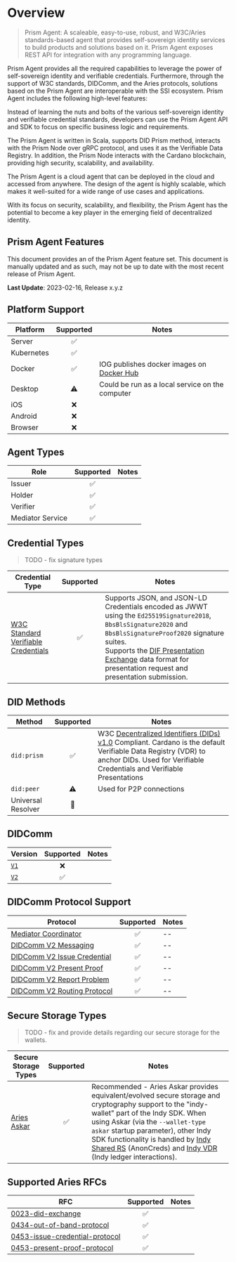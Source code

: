 # Overview

> Prism Agent: A scaleable, easy-to-use, robust, and W3C/Aries standards-based agent that provides self-sovereign identity services to build products and solutions based on it.
Prism Agent exposes REST API for integration with any programming language.

Prism Agent provides all the required capabilities to leverage the power of self-sovereign identity and verifiable credentials. Furthermore, through the support of W3C standards, DIDComm, and the Aries protocols, solutions based on the Prism Agent are interoperable with the SSI ecosystem.
Prism Agent includes the following high-level features:

Instead of learning the nuts and bolts of the various self-sovereign identity and verifiable credential standards, developers can use the Prism Agent API and SDK to focus on specific business logic and requirements.

The Prism Agent is written in Scala, supports DID Prism method, interacts with the Prism Node over gRPC protocol, and uses it as the Verifiable Data Registry. In addition, the Prism Node interacts with the Cardano blockchain, providing high security, scalability, and availability.

The Prism Agent is a cloud agent that can be deployed in the cloud and accessed from anywhere. The design of the agent is highly scalable, which makes it well-suited for a wide range of use cases and applications.

With its focus on security, scalability, and flexibility, the Prism Agent has the potential to become a key player in the emerging field of decentralized identity.

## Prism Agent Features

This document provides an of the Prism Agent feature set. This document is manually updated and as such, may not be up to date with the most recent release of Prism Agent.

**Last Update**: 2023-02-16, Release x.y.z

## Platform Support

| Platform | Supported | Notes             |
| -------- | :-------: |  ------- |
| Server   | :white_check_mark: |    |
| Kubernetes | :white_check_mark: |  |
| Docker   | :white_check_mark: | IOG publishes docker images on [Docker Hub](https://hub.docker.com/r/iohk....) |
| Desktop  | :warning:         | Could be run as a local service on the computer |
| iOS      | :x:        |    |
| Android  | :x:        |    |
| Browser  | :x:        |    |

## Agent Types

| Role     | Supported | Notes      |
| -------- | :-------: |  --------- |
| Issuer   | :white_check_mark:        |            |
| Holder   | :white_check_mark:        |            |
| Verifier | :white_check_mark:        |            |
| Mediator Service | :white_check_mark:|            |

## Credential Types
> TODO - fix signature types

| Credential Type | Supported | Notes |
| --- | :--: | -- |
| [W3C Standard Verifiable Credentials](https://www.w3.org/TR/vc-data-model/) | :white_check_mark: | Supports JSON, and JSON-LD Credentials encoded as JWWT using the `Ed25519Signature2018`, `BbsBlsSignature2020` and `BbsBlsSignatureProof2020` signature suites.<br/>Supports the [DIF Presentation Exchange](https://identity.foundation/presentation-exchange/) data format for presentation request and presentation submission. |

## DID Methods

| Method | Supported | Notes |
| --- | :--: | -- |
| `did:prism` | :white_check_mark: | W3C [Decentralized Identifiers (DIDs) v1.0](https://www.w3.org/TR/did-core/) Compliant. Cardano is the default Verifiable Data Registry (VDR) to anchor DIDs. Used for Verifiable Credentials and Verifiable Presentations |
| `did:peer` | :warning:| Used for P2P connections |
| Universal Resolver | :construction: |  |

## DIDComm

| Version | Supported | Notes |
| --- | :--: | -- |
| [`V1`](https://github.com/hyperledger/aries-rfcs/blob/main/concepts/0005-didcomm/README.md) | :x: |  |
| [`V2`](https://identity.foundation/didcomm-messaging/spec/) | :white_check_mark: |  |

## DIDComm Protocol Support

| Protocol | Supported | Notes |
| --- | :--: | -- |
| [Mediator Coordinator](https://didcomm.org/mediator-coordination/2.0/) | :white_check_mark: | -- |
| [DIDComm V2 Messaging](https://identity.foundation/didcomm-messaging/spec) | :white_check_mark: | -- |
| [DIDComm V2 Issue Credential](https://github.com/decentralized-identity/waci-didcomm/tree/main/issue_credential) | :white_check_mark: | -- |
| [DIDComm V2 Present Proof](https://github.com/decentralized-identity/waci-didcomm/blob/main/present_proof/present-proof-v3.md) | :white_check_mark: | -- |
| [DIDComm V2 Report Problem](https://identity.foundation/didcomm-messaging/spec/#problem-reports) | :white_check_mark: | -- |
| [DIDComm V2 Routing Protocol](https://identity.foundation/didcomm-messaging/spec/#routing-protocol-20) | :white_check_mark: | -- |

## Secure Storage Types
> TODO - fix and  provide details regarding our secure storage for the wallets.

| Secure Storage Types | Supported | Notes |
--- | :--: | -- |
| [Aries Askar](https://github.com/hyperledger/aries-askar) | :white_check_mark: | Recommended - Aries Askar provides equivalent/evolved secure storage and cryptography support to the "indy-wallet" part of the Indy SDK. When using Askar (via the `--wallet-type askar` startup parameter), other Indy SDK functionality is handled by [Indy Shared RS](https://github.com/hyperledger/indy-shared-rs) (AnonCreds) and [Indy VDR](https://github.com/hyperledger/indy-vdr) (Indy ledger interactions). |

## Supported Aries RFCs

| RFC | Supported | Notes |
--- | :--: | -- |
| [0023-did-exchange](https://github.com/hyperledger/aries-rfcs/tree/main/features/0023-did-exchange)      | :white_check_mark:        | |
| [0434-out-of-band-protocol](https://github.com/hyperledger/aries-rfcs/blob/main/features/0434-outofband/README.md)      | :white_check_mark:        | |
| [0453-issue-credential-protocol](https://github.com/hyperledger/aries-rfcs/tree/main/features/0453-issue-credential-v2)      | :white_check_mark:        | |
| [0453-present-proof-protocol](https://github.com/hyperledger/aries-rfcs/tree/main/features/0454-present-proof-v2)      | :white_check_mark:        | |
